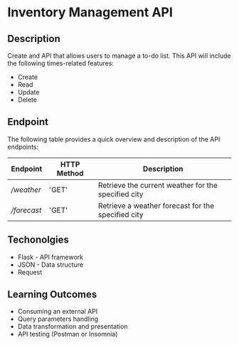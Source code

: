 # Inventory Management API
## Description  

Create and API that allows users to manage a to-do list. This API will include the following times-related features:  

* Create  
* Read  
* Update  
* Delete

## Endpoint

The following table provides a quick overview and description of the API endpoints:  

| Endpoint |HTTP Method | Description |  
| ----------- | ----------- | ------------ |  
| _/weather_  | 'GET'       |  Retrieve the current weather for the specified city    |  
| _/forecast_ | 'GET'       | Retrieve a weather forecast for the specified city      | 

## Techonolgies

* Flask - API framework      
* JSON - Data structure    
* Request

## Learning Outcomes

* Consuming an external API  
* Query parameters handling  
* Data transformation and presentation
* API testing (Postman or Insomnia)



